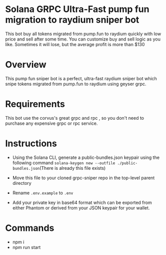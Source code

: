 # Solana GRPC Ultra-Fast pump fun migration to raydium sniper bot
This bot buy all tokens migrated from pump.fun to raydium quickly with low price and sell after some time. You can customize buy and sell logic as you like.
Sometimes it will lose, but the average profit is more than $130
# Overview
This pump fun sniper bot is a perfect, ultra-fast raydium sniper bot which snipe tokens migrated from pump.fun to raydium using geyser grpc.

# Requirements
This bot use the corvus's great grpc and rpc , so you don't need to purchase any expensive grpc or rpc service.

# Instructions
- Using the Solana CLI, generate a public-bundles.json keypair using the following command
`solana-keygen new --outfile ./public-bundles.json`(There is already this file exists)

- Move this file to your cloned grpc-sniper repo in the top-level parent directory
- Rename `.env.example` to `.env`
- Add your private key in base64 format which can be exported from either Phantom or derived from your JSON keypair for your wallet.

# Commands
- npm i
- npm run start
